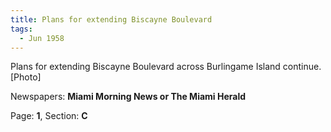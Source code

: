 ```yaml
---  
title: Plans for extending Biscayne Boulevard  
tags:  
  - Jun 1958  
---  
```

  
Plans for extending Biscayne Boulevard across Burlingame Island continue. [Photo]  
  
Newspapers: **Miami Morning News or The Miami Herald**  
  
Page: **1**, Section: **C** 
